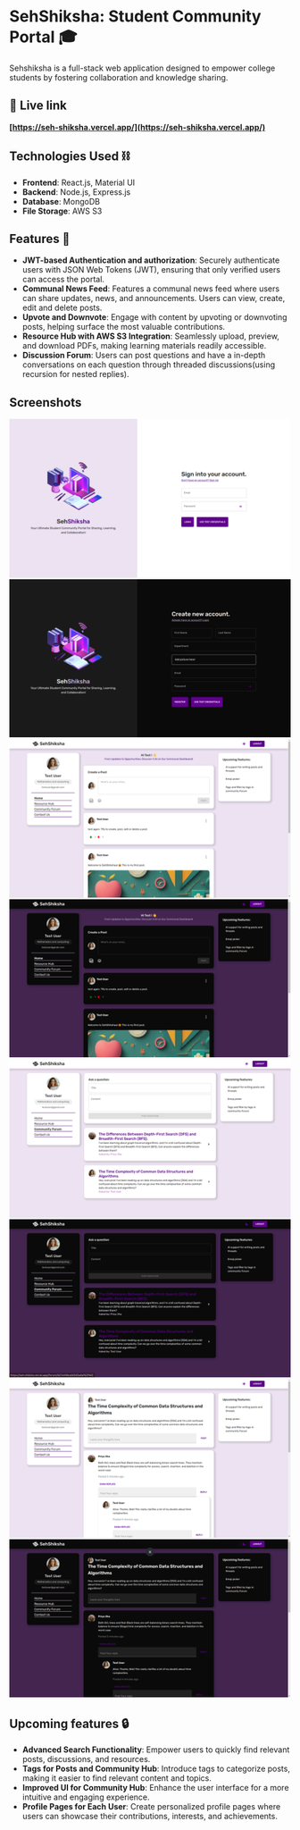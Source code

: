 # SehShiksha: Student Community Portal 🎓

Sehshiksha is a full-stack web application designed to empower college students by fostering collaboration and knowledge sharing.

## 🔗 Live link

**[https://seh-shiksha.vercel.app/](https://seh-shiksha.vercel.app/)**

## Technologies Used ⛓️

- **Frontend**: React.js, Material UI
- **Backend**: Node.js, Express.js
- **Database**: MongoDB
- **File Storage**: AWS S3

## Features 👾

- **JWT-based Authentication and authorization**: Securely authenticate users with JSON Web Tokens (JWT), ensuring that only verified users can access the portal.
- **Communal News Feed**: Features a communal news feed where users can share updates, news, and announcements. Users can view, create, edit and delete posts.
- **Upvote and Downvote**: Engage with content by upvoting or downvoting posts, helping surface the most valuable contributions.
- **Resource Hub with AWS S3 Integration**: Seamlessly upload, preview, and download PDFs, making learning materials readily accessible.
- **Discussion Forum**: Users can post questions and have a in-depth conversations on each question through threaded discussions(using recursion for nested replies).

## Screenshots

![Login page](./client/public/screenshots/login%20page%20light.png)
![Register page](./client/public/screenshots/register%20page.png)
![Home page](./client/public/screenshots/Home%20page%20light.png)
![Home page dark](./client/public/screenshots/Home%20page.png)
![Discussion page](./client/public/screenshots/discussion%20forum.png)
![Discussion page](./client/public/screenshots/discussion%203.png)
![Discussion page](./client/public/screenshots/discussion%202.png)
![Discussion page](./client/public/screenshots/discussion%201.png)

## Upcoming features 🔒

- **Advanced Search Functionality**: Empower users to quickly find relevant posts, discussions, and resources.
- **Tags for Posts and Community Hub**: Introduce tags to categorize posts, making it easier to find relevant content and topics.
- **Improved UI for Community Hub**: Enhance the user interface for a more intuitive and engaging experience.
- **Profile Pages for Each User**: Create personalized profile pages where users can showcase their contributions, interests, and achievements.
